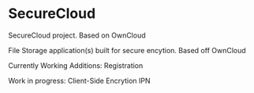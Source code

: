 SecureCloud
===========

SecureCloud project. Based on OwnCloud


File Storage application(s) built for secure encytion. Based off OwnCloud

Currently Working Additions:
Registration

Work in progress:
Client-Side Encrytion
IPN
